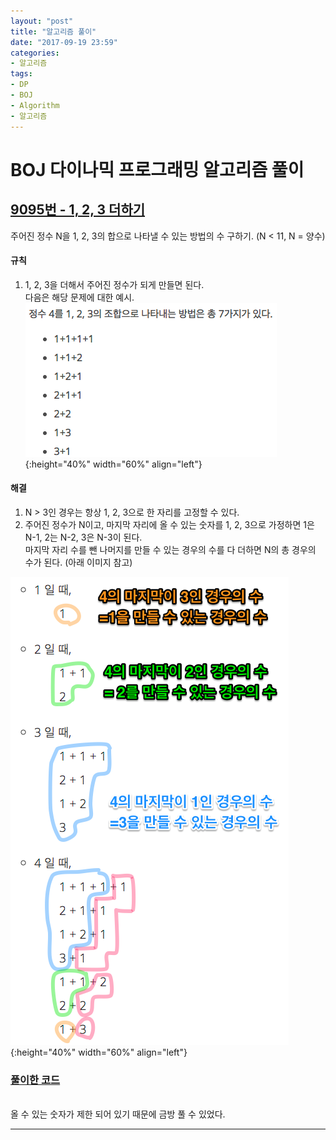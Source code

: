 ```yaml
---
layout: "post"
title: "알고리즘 풀이"
date: "2017-09-19 23:59"
categories:
- 알고리즘
tags:
- DP
- BOJ
- Algorithm
- 알고리즘
---
```


# BOJ 다이나믹 프로그래밍 알고리즘 풀이
## [9095번 - 1, 2, 3 더하기](https://www.acmicpc.net/problem/9095) <br/>

주어진 정수 N을 1, 2, 3의 합으로 나타낼 수 있는 방법의 수 구하기. (N < 11, N = 양수)


#### 규칙
1. 1, 2, 3을 더해서 주어진 정수가 되게 만들면 된다. <br/>
다음은 해당 문제에 대한 예시. <br/>
![9095번 예시](/assets/img/post_image/2017/09/BOJ_problem_9095_example.png){:height="40%" width="60%" align="left"}


#### 해결
1. N > 3인 경우는 항상 1, 2, 3으로 한 자리를 고정할 수 있다.
2. 주어진 정수가 N이고, 마지막 자리에 올 수 있는 숫자를 1, 2, 3으로 가정하면 1은 N-1, 2는 N-2, 3은 N-3이 된다. <br/>
마지막 자리 수를 뺀 나머지를 만들 수 있는 경우의 수를 다 더하면 N의 총 경우의 수가 된다. (아래 이미지 참고)

![9095번 힌트1](/assets/img/post_image/2017/09/BOJ_problem_9095_solve1.png){:height="40%" width="60%" align="left"}



### [풀이한 코드](https://github.com/Sihong12/Algorithms/blob/master/src/BOJ/DP/Problem_9095.java)

<br/>
올 수 있는 숫자가 제한 되어 있기 때문에 금방 풀 수 있었다.

------------------------
